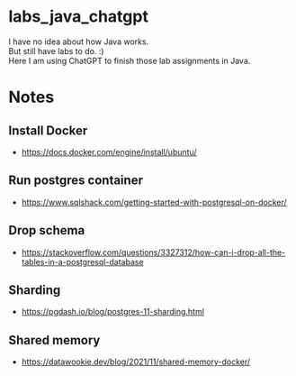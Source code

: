 # labs_java_chatgpt
I have no idea about how Java works.  
But still have labs to do. :)  
Here I am using ChatGPT to finish those lab assignments in Java.  

# Notes
## Install Docker
- https://docs.docker.com/engine/install/ubuntu/
## Run postgres container
- https://www.sqlshack.com/getting-started-with-postgresql-on-docker/
## Drop schema
- https://stackoverflow.com/questions/3327312/how-can-i-drop-all-the-tables-in-a-postgresql-database
## Sharding
- https://pgdash.io/blog/postgres-11-sharding.html
## Shared memory
- https://datawookie.dev/blog/2021/11/shared-memory-docker/

